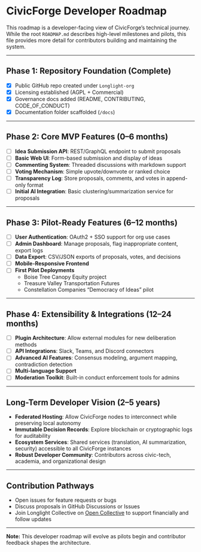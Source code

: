 # CivicForge Developer Roadmap

This roadmap is a developer-facing view of CivicForge’s technical journey. While the root `ROADMAP.md` describes high-level milestones and pilots, this file provides more detail for contributors building and maintaining the system.

---

## Phase 1: Repository Foundation (Complete)
- [x] Public GitHub repo created under `Longlight-org`
- [x] Licensing established (AGPL + Commercial)
- [x] Governance docs added (README, CONTRIBUTING, CODE_OF_CONDUCT)
- [x] Documentation folder scaffolded (`/docs`)

---

## Phase 2: Core MVP Features (0–6 months)
- [ ] **Idea Submission API**: REST/GraphQL endpoint to submit proposals
- [ ] **Basic Web UI**: Form-based submission and display of ideas
- [ ] **Commenting System**: Threaded discussions with markdown support
- [ ] **Voting Mechanism**: Simple upvote/downvote or ranked choice
- [ ] **Transparency Log**: Store proposals, comments, and votes in append-only format
- [ ] **Initial AI Integration**: Basic clustering/summarization service for proposals

---

## Phase 3: Pilot-Ready Features (6–12 months)
- [ ] **User Authentication**: OAuth2 + SSO support for org use cases
- [ ] **Admin Dashboard**: Manage proposals, flag inappropriate content, export logs
- [ ] **Data Export**: CSV/JSON exports of proposals, votes, and decisions
- [ ] **Mobile-Responsive Frontend**
- [ ] **First Pilot Deployments**
  - Boise Tree Canopy Equity project
  - Treasure Valley Transportation Futures
  - Constellation Companies “Democracy of Ideas” pilot

---

## Phase 4: Extensibility & Integrations (12–24 months)
- [ ] **Plugin Architecture**: Allow external modules for new deliberation methods
- [ ] **API Integrations**: Slack, Teams, and Discord connectors
- [ ] **Advanced AI Features**: Consensus modeling, argument mapping, contradiction detection
- [ ] **Multi-language Support**
- [ ] **Moderation Toolkit**: Built-in conduct enforcement tools for admins

---

## Long-Term Developer Vision (2–5 years)
- **Federated Hosting**: Allow CivicForge nodes to interconnect while preserving local autonomy
- **Immutable Decision Records**: Explore blockchain or cryptographic logs for auditability
- **Ecosystem Services**: Shared services (translation, AI summarization, security) accessible to all CivicForge instances
- **Robust Developer Community**: Contributors across civic-tech, academia, and organizational design

---

## Contribution Pathways
- Open issues for feature requests or bugs
- Discuss proposals in GitHub Discussions or Issues
- Join Longlight Collective on [Open Collective](https://opencollective.com/longlight) to support financially and follow updates

---

**Note:** This developer roadmap will evolve as pilots begin and contributor feedback shapes the architecture.
